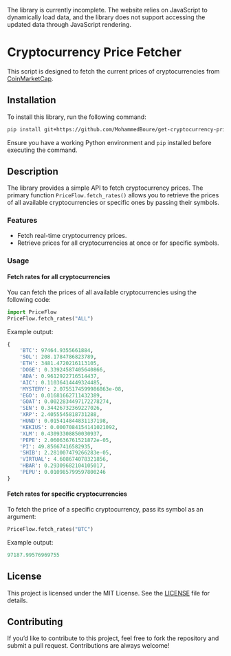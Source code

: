 The library is currently incomplete. The website relies on JavaScript to dynamically load data, and the library does not support accessing the updated data through JavaScript rendering.

# Cryptocurrency Price Fetcher

This script is designed to fetch the current prices of cryptocurrencies from [CoinMarketCap](https://coinmarketcap.com).

## Installation

To install this library, run the following command:

```bash
pip install git+https://github.com/MohammedBoure/get-cryptocurrency-prices-wen-scraping.git
```

Ensure you have a working Python environment and `pip` installed before executing the command.

## Description

The library provides a simple API to fetch cryptocurrency prices. The primary function `PriceFlow.fetch_rates()` allows you to retrieve the prices of all available cryptocurrencies or specific ones by passing their symbols.

### Features
- Fetch real-time cryptocurrency prices.
- Retrieve prices for all cryptocurrencies at once or for specific symbols.

### Usage

#### Fetch rates for all cryptocurrencies

You can fetch the prices of all available cryptocurrencies using the following code:

```python
import PriceFlow
PriceFlow.fetch_rates("ALL")
```

Example output:

```python
{
    'BTC': 97464.9355661884,
    'SOL': 208.1784786823789,
    'ETH': 3481.4720216113105,
    'DOGE': 0.33924587405640866,
    'ADA': 0.9612922716514437,
    'AIC': 0.11036414449324485,
    'MYSTERY': 2.0755174599986863e-08,
    'EGO': 0.01681662711432389,
    'GOAT': 0.0022834497172278274,
    'SEN': 0.34426732369227026,
    'XRP': 2.4055545818731288,
    'HUND': 0.015414844831137198,
    'KEKIUS': 0.0007084154141021092,
    'XLM': 0.43093308850030937,
    'PEPE': 2.060636761521872e-05,
    'PI': 49.85667416582935,
    'SHIB': 2.281007479266283e-05,
    'VIRTUAL': 4.608674078321856,
    'HBAR': 0.29309682104105017,
    'PEPU': 0.010985799597800246
}
```

#### Fetch rates for specific cryptocurrencies

To fetch the price of a specific cryptocurrency, pass its symbol as an argument:

```python
PriceFlow.fetch_rates("BTC")
```

Example output:

```python
97187.99576969755
```

## License

This project is licensed under the MIT License. See the [LICENSE](LICENSE) file for details.

## Contributing

If you’d like to contribute to this project, feel free to fork the repository and submit a pull request. Contributions are always welcome!

